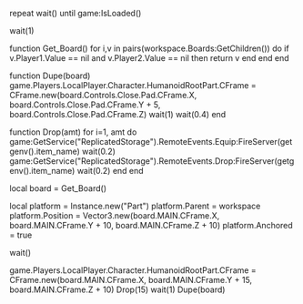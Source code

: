 repeat wait()
until game:IsLoaded()

wait(1)

function Get_Board()
    for i,v in pairs(workspace.Boards:GetChildren()) do
        if v.Player1.Value == nil and v.Player2.Value == nil then
            return v
        end
    end
end

function Dupe(board)
    game.Players.LocalPlayer.Character.HumanoidRootPart.CFrame = CFrame.new(board.Controls.Close.Pad.CFrame.X, board.Controls.Close.Pad.CFrame.Y + 5, board.Controls.Close.Pad.CFrame.Z)
    wait(1)
    wait(0.4)
end

function Drop(amt)
    for i=1, amt do
        game:GetService("ReplicatedStorage").RemoteEvents.Equip:FireServer(getgenv().item_name)
        wait(0.2)
        game:GetService("ReplicatedStorage").RemoteEvents.Drop:FireServer(getgenv().item_name)
        wait(0.2)
    end
end

local board = Get_Board()

local platform = Instance.new("Part")
platform.Parent = workspace
platform.Position = Vector3.new(board.MAIN.CFrame.X, board.MAIN.CFrame.Y + 10, board.MAIN.CFrame.Z + 10)
platform.Anchored = true

wait()

game.Players.LocalPlayer.Character.HumanoidRootPart.CFrame = CFrame.new(board.MAIN.CFrame.X, board.MAIN.CFrame.Y + 15, board.MAIN.CFrame.Z + 10)
Drop(15)
wait(1)
Dupe(board)
